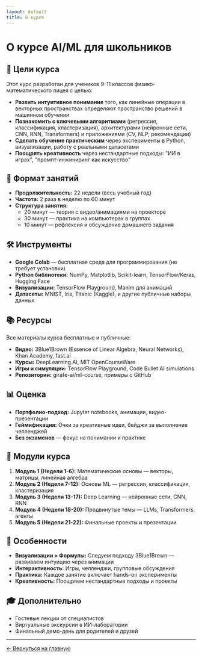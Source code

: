 ```yaml
---
layout: default
title: О курсе
---
```


# О курсе AI/ML для школьников

## 🎯 Цели курса

Этот курс разработан для учеников 9-11 классов физико-математического лицея с целью:

- **Развить интуитивное понимание** того, как линейные операции в векторных пространствах определяют пространство решений в машинном обучении
- **Познакомить с ключевыми алгоритмами** (регрессия, классификация, кластеризация), архитектурами (нейронные сети, CNN, RNN, Transformers) и приложениями (CV, NLP, рекомендации)
- **Сделать обучение практическим** через эксперименты в Python, визуализации, работу с реальными датасетами
- **Поощрять креативность** через нестандартные подходы: "ИИ в играх", "промпт-инжиниринг как искусство"

## 📅 Формат занятий

- **Продолжительность:** 22 недели (весь учебный год)
- **Частота:** 2 раза в неделю по 60 минут
- **Структура занятия:**
  - 20 минут — теория с видео/анимациями на проекторе
  - 30 минут — практика на компьютерах в группах
  - 10 минут — рефлексия и обсуждение домашнего задания

## 🛠️ Инструменты

- **Google Colab** — бесплатная среда для программирования (не требует установки)
- **Python библиотеки:** NumPy, Matplotlib, Scikit-learn, TensorFlow/Keras, Hugging Face
- **Визуализации:** TensorFlow Playground, Manim для анимаций
- **Датасеты:** MNIST, Iris, Titanic (Kaggle), и другие публичные наборы данных

## 📚 Ресурсы

Все материалы курса бесплатные и публичные:

- **Видео:** 3Blue1Brown (Essence of Linear Algebra, Neural Networks), Khan Academy, fast.ai
- **Курсы:** DeepLearning.AI, MIT OpenCourseWare
- **Игры и симуляции:** TensorFlow Playground, Code Bullet AI simulations
- **Репозитории:** girafe-ai/ml-course, примеры с GitHub

## 📊 Оценка

- **Портфолио-подход:** Jupyter notebooks, анимации, видео-презентации
- **Геймификация:** Очки за креативные идеи, бейджи за выполнение челленджей
- **Без экзаменов** — фокус на понимании и практике

## 🎨 Модули курса

1. **Модуль 1 (Недели 1-6):** Математические основы — векторы, матрицы, линейная алгебра
2. **Модуль 2 (Недели 7-12):** Основы ML — регрессия, классификация, кластеризация
3. **Модуль 3 (Недели 13-17):** Deep Learning — нейронные сети, CNN, RNN
4. **Модуль 4 (Недели 18-20):** Продвинутые темы — LLMs, Transformers, агенты
5. **Модуль 5 (Недели 21-22):** Финальные проекты и презентации

## 🌟 Особенности

- **Визуализации > Формулы:** Следуем подходу 3Blue1Brown — развиваем интуицию через анимации
- **Интерактивность:** Игры, челленджи, групповые обсуждения
- **Практика:** Каждое занятие включает hands-on эксперименты
- **Креативность:** Поощряем нестандартные подходы и проекты

## 🎓 Дополнительно

- Гостевые лекции от специалистов
- Виртуальные экскурсии в ИИ-лаборатории
- Финальный демо-день для родителей и друзей

---

[← Вернуться на главную](index.md)
